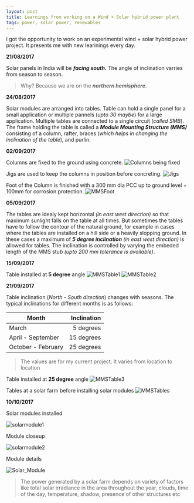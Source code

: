 ```yaml
---
layout: post
title: Learnings from working on a Wind + Solar hybrid power plant 
tags: power, solar power, renewables
---
```


I got the opportunity to work on an experimental wind + solar hybrid power project. It presents me with new learinings every day.

**21/08/2017**

Solar panels in India will be ***facing south.*** The angle of inclination varries from season to season. 
>Why? Because we are on the ***northern hemisphere.***

**24/08/2017**

Solar modules are arranged into tables. Table can hold a single panel for a small application or multiple pannels (*upto 30 maybe*) for a large application. Multiple tables are connected to a single circuit (*called SMB*). The frame holding the table is called a ***Module Mounting Structure (MMS)*** consisting of a column, rafter, braces (*which helps in changing the inclination of the table*), and purlin.

**02/09/2017**

Columns are fixed to the ground using concrete.
![Columns being fixed](/assets/MMS_concrete.jpg) 

Jigs are used to keep the columns in position before concreting.
![Jigs](/assets/MMS_jig.jpg)

Foot of the Column is finished with a 300 mm dia PCC up to ground level + 100mm for corrosion protection.
![MMSFoot](/assets/MMS_foot.jpg)

**05/09/2017**

The tables are idealy kept horizontal *(in east west direction)* so that maximum sunlight falls on the table at all times. But sometimes the tables have to follow the contour of the natural ground, for example in cases where the tables are installed on a hill side or a heavily slopping ground. In these cases a maximum of ***5 degree inclination*** *(in east west direction)* is allowed for tables. The inclination is controlled by varying the embeded length of the MMS stub *(upto 200 mm tolerance is available)*.    


**15/09/2017**

Table installed at **5 degree** angle
![MMSTable1](/assets/MMS_table_1.jpg)
![MMSTable2](/assets/MMS_table_2.jpg)


**21/09/2017**

Table inclination (*North - South direction*) changes with seasons. The typical inclinations for different months is as follows:

|Month|Inclination|
|---|---:|
|March|5 degrees|
|April - September|15 degrees|
|October - February|25 degrees|

>The values are for my current project. It varies from location to location  

Table installed at **25 degree** angle
![MMSTable3](/assets/MMS_table_25_degree.jpg)

Tables at a solar farm before installing solar modules 
![MMSTables](/assets/MMS_tables.jpg)

**10/10/2017**

Solar modules installed

![solarmodule1](/assets/solar_module_2.jpg)

Module closeup

![solarmodule2](/assets/solar_module_1.jpg)

Module details

![Solar_Module](/assets/Solar_Module.jpg)

>The power generated by a solar farm depends on variety of factors like total solar irradiance in the area throughout the year, clouds, time of the day, temperature, shadow, presence of other structures etc  
